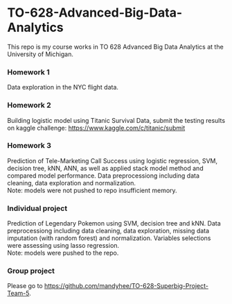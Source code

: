 # TO-628-Advanced-Big-Data-Analytics
This repo is my course works in TO 628 Advanced Big Data Analytics at the University of Michigan.

### Homework 1
Data exploration in the NYC flight data.

### Homework 2
Building logistic model using Titanic Survival Data, submit the testing results on kaggle challenge: https://www.kaggle.com/c/titanic/submit


### Homework 3
Prediction of Tele-Marketing Call Success using logistic regression, SVM, decision tree, kNN, ANN, as well as applied stack model method and compared model performance. Data preprocessiong including data cleaning, data exploration and normalization.   
Note: models were not pushed to repo insufficient memory.

### Individual project
Prediction of Legendary Pokemon using SVM, decision tree and kNN. Data preprocessiong including data cleaning, data exploration, missing data imputation (with random forest) and normalization. Variables selections were assessing using lasso regression.  
Note: models were pushed to the repo.

### Group project
Please go to https://github.com/mandyhee/TO-628-Superbig-Project-Team-5.
